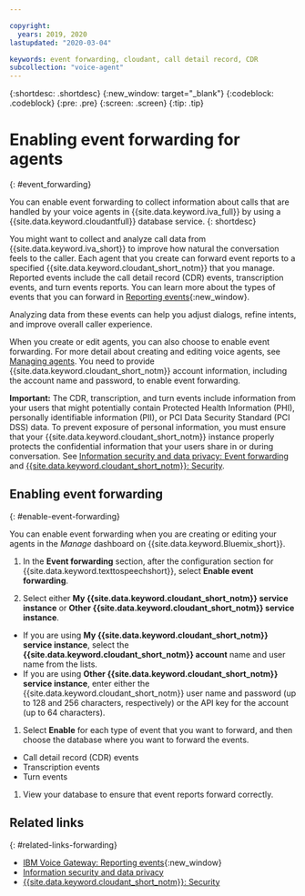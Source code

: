 ```yaml
---

copyright:
  years: 2019, 2020
lastupdated: "2020-03-04"

keywords: event forwarding, cloudant, call detail record, CDR
subcollection: "voice-agent"
---
```


{:shortdesc: .shortdesc}
{:new_window: target="_blank"}
{:codeblock: .codeblock}
{:pre: .pre}
{:screen: .screen}
{:tip: .tip}


# Enabling event forwarding for agents
{: #event_forwarding}

You can enable event forwarding to collect information about calls that are handled by your voice agents in {{site.data.keyword.iva_full}} by using a {{site.data.keyword.cloudantfull}} database service.
{: shortdesc}

You might want to collect and analyze call data from {{site.data.keyword.iva_short}} to improve how natural the conversation feels to the caller. Each agent that you create can forward event reports to a specified {{site.data.keyword.cloudant_short_notm}} that you manage. Reported events include the call detail record (CDR) events, transcription events, and turn events reports. You can learn more about the types of events that you can forward in [Reporting events](https://www.ibm.com/support/knowledgecenter/SS4U29/reporting.html){:new_window}.

Analyzing data from these events can help you adjust dialogs, refine intents, and improve overall caller experience.

When you create or edit agents, you can also choose to enable event forwarding. For more detail about creating and editing voice agents, see [Managing agents](/docs/voice-agent?topic=voice-agent-managing). You need to provide {{site.data.keyword.cloudant_short_notm}} account information, including the account name and password, to enable event forwarding.

**Important:** The CDR, transcription, and turn events include information from your users that might potentially contain Protected Health Information (PHI), personally identifiable information (PII), or PCI Data Security Standard (PCI DSS) data. To prevent exposure of personal information, you must ensure that your {{site.data.keyword.cloudant_short_notm}} instance properly protects the confidential information that your users share in or during conversation. See [Information security and data privacy: Event forwarding](/docs/voice-agent?topic=voice-agent-infosec#event_forwarding) and [{{site.data.keyword.cloudant_short_notm}}: Security](/docs/Cloudant/offerings?topic=cloudant-security#security).


## Enabling event forwarding
{: #enable-event-forwarding}

You can enable event forwarding when you are creating or editing your agents in the _Manage_ dashboard on {{site.data.keyword.Bluemix_short}}.

1. In the **Event forwarding** section, after the configuration section for {{site.data.keyword.texttospeechshort}}, select **Enable event forwarding**.

1. Select either **My {{site.data.keyword.cloudant_short_notm}} service instance** or **Other {{site.data.keyword.cloudant_short_notm}} service instance**.
  * If you are using **My {{site.data.keyword.cloudant_short_notm}} service instance**, select the **{{site.data.keyword.cloudant_short_notm}} account** name and user name from the lists.
  * If you are using **Other {{site.data.keyword.cloudant_short_notm}} service instance**, enter either the {{site.data.keyword.cloudant_short_notm}} user name and password (up to 128 and 256 characters, respectively) or the API key for the account (up to 64 characters).

1. Select **Enable** for each type of event that you want to forward, and then choose the database where you want to forward the events.
  * Call detail record (CDR) events
  * Transcription events
  * Turn events

1. View your database to ensure that event reports forward correctly.

## Related links
{: #related-links-forwarding}
* [IBM Voice Gateway: Reporting events](https://www.ibm.com/support/knowledgecenter/SS4U29/reporting.html){:new_window}
* [Information security and data privacy](/docs/voice-agent?topic=voice-agent-infosec)
* [{{site.data.keyword.cloudant_short_notm}}: Security](/docs/Cloudant/offerings?topic=cloudant-security#security)
